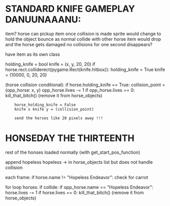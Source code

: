 # STANDARD KNIFE GAMEPLAY DANUUNAAANU:

item? horse can pickup item
once collision is made
sprite would change to hold the object
bounce as normal
collide with other horse
item would drop and the horse gets damaged
no collisions for one second
disappears?

have item as its own class

holding_knife = bool
knife = (x, y, 20, 20)
if horse.rect.colliderect(pygame.Rect(knife.hitbox)):
    holding_knife = True
    knife = (10000, 0, 20, 20)

(horse collision conditional):
    if horse.holding_knife == True:
        collision_point = (opp_horse: x, y)
        opp_horse.lives -= 1
        if opp_horse.lives == 0:
            kill_that_bitch()
            (remove it from horse_objects)
        
        horse_holding_knife = False
        knife x knife y = (collision_point)

        send the horses like 20 pixels away !!!


# HONSEDAY THE THIRTEENTH

rest of the honses loaded normally (with get_start_pos_function)

append hopeless
hopeless -> in horse_objects list but does not handle collision

each frame:
if horse.name != "Hopeless Endeavor":
    check for carrot

for loop horses:
    if collide:
        if opp_horse.name == "Hopeless Endeavor":
            horse.lives -= 1
            if horse.lives == 0:
                kill_that_bitch()
                (remove it from horse_objects)